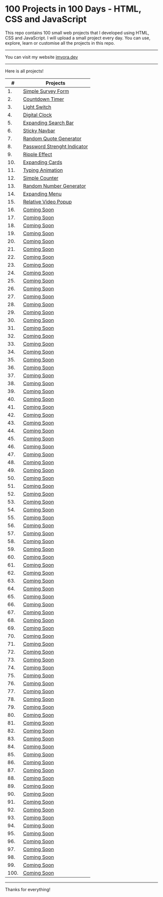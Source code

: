 # 100 Projects in 100 Days - HTML, CSS and JavaScript
This repo contains 100 small web projects that I developed using HTML, CSS and JavaScript. I will upload a small project every day. You can use, explore, learn or customise all the projects in this repo.

----

You can visit my website [imvora.dev](https://www.imvora.dev)

----

Here is all projects!

| # | Projects |
| -------------- | -------------- |
| 1. | [Simple Survey Form](https://github.com/aligunesv/100projects100day/tree/main/1-Simple-Survey-Form) |
| 2. | [Countdown Timer](https://github.com/aligunesv/100projects100day/tree/main/2-Countdown-Timer) |
| 3. | [Light Switch](https://github.com/aligunesv/100projects100day/tree/main/3-Light-Switch) |
| 4. | [Digital Clock](https://github.com/aligunesv/100projects100day/tree/main/4-Digital-Clock) |
| 5. | [Expanding Search Bar](https://github.com/aligunesv/100projects100day/tree/main/5-Expanding-Search-Bar) |
| 6. | [Sticky Navbar](https://github.com/aligunesv/100projects100day/tree/main/6-Sticky-Navbar) |
| 7. | [Random Quote Generator](https://github.com/aligunesv/100projects100day/tree/main/7-Random-Quote-Generator) |
| 8. | [Password Strenght Indicator](https://github.com/aligunesv/100projects100day/tree/main/8-Password-Strenght-Indicator) |
| 9. | [Ripple Effect](https://github.com/aligunesv/100projects100day/tree/main/9-Ripple-Effect) |
| 10. | [Expanding Cards](https://github.com/aligunesv/100projects100day/tree/main/10-Expanding-Cards) |
| 11. | [Typing Animation](https://github.com/aligunesv/100projects100day/tree/main/11-Typing-Animation) |
| 12. | [Simple Counter](https://github.com/aligunesv/100projects100day/tree/main/12-Simple-Counter) |
| 13. | [Random Number Generator](https://github.com/aligunesv/100projects100day/tree/main/13-Random-Number-Generator) |
| 14. | [Expanding Menu](https://github.com/aligunesv/100projects100day/tree/main/14-Expanding-Menu) |
| 15. | [Relative Video Popup](https://github.com/aligunesv/100projects100day/tree/main/15-Relative-Video-Popup) |
| 16. | [Coming Soon](https://www.imvora.dev) |
| 17. | [Coming Soon](https://www.imvora.dev) |
| 18. | [Coming Soon](https://www.imvora.dev) |
| 19. | [Coming Soon](https://www.imvora.dev) |
| 20. | [Coming Soon](https://www.imvora.dev) |
| 21. | [Coming Soon](https://www.imvora.dev) |
| 22. | [Coming Soon](https://www.imvora.dev) |
| 23. | [Coming Soon](https://www.imvora.dev) |
| 24. | [Coming Soon](https://www.imvora.dev) |
| 25. | [Coming Soon](https://www.imvora.dev) |
| 26. | [Coming Soon](https://www.imvora.dev) |
| 27. | [Coming Soon](https://www.imvora.dev) |
| 28. | [Coming Soon](https://www.imvora.dev) |
| 29. | [Coming Soon](https://www.imvora.dev) |
| 30. | [Coming Soon](https://www.imvora.dev) |
| 31. | [Coming Soon](https://www.imvora.dev) |
| 32. | [Coming Soon](https://www.imvora.dev) |
| 33. | [Coming Soon](https://www.imvora.dev) |
| 34. | [Coming Soon](https://www.imvora.dev) |
| 35. | [Coming Soon](https://www.imvora.dev) |
| 36. | [Coming Soon](https://www.imvora.dev) |
| 37. | [Coming Soon](https://www.imvora.dev) |
| 38. | [Coming Soon](https://www.imvora.dev) |
| 39. | [Coming Soon](https://www.imvora.dev) |
| 40. | [Coming Soon](https://www.imvora.dev) |
| 41. | [Coming Soon](https://www.imvora.dev) |
| 42. | [Coming Soon](https://www.imvora.dev) |
| 43. | [Coming Soon](https://www.imvora.dev) |
| 44. | [Coming Soon](https://www.imvora.dev) |
| 45. | [Coming Soon](https://www.imvora.dev) |
| 46. | [Coming Soon](https://www.imvora.dev) |
| 47. | [Coming Soon](https://www.imvora.dev) |
| 48. | [Coming Soon](https://www.imvora.dev) |
| 49. | [Coming Soon](https://www.imvora.dev) |
| 50. | [Coming Soon](https://www.imvora.dev) |
| 51. | [Coming Soon](https://www.imvora.dev) |
| 52. | [Coming Soon](https://www.imvora.dev) |
| 53. | [Coming Soon](https://www.imvora.dev) |
| 54. | [Coming Soon](https://www.imvora.dev) |
| 55. | [Coming Soon](https://www.imvora.dev) |
| 56. | [Coming Soon](https://www.imvora.dev) |
| 57. | [Coming Soon](https://www.imvora.dev) |
| 58. | [Coming Soon](https://www.imvora.dev) |
| 59. | [Coming Soon](https://www.imvora.dev) |
| 60. | [Coming Soon](https://www.imvora.dev) |
| 61. | [Coming Soon](https://www.imvora.dev) |
| 62. | [Coming Soon](https://www.imvora.dev) |
| 63. | [Coming Soon](https://www.imvora.dev) |
| 64. | [Coming Soon](https://www.imvora.dev) |
| 65. | [Coming Soon](https://www.imvora.dev) |
| 66. | [Coming Soon](https://www.imvora.dev) |
| 67. | [Coming Soon](https://www.imvora.dev) |
| 68. | [Coming Soon](https://www.imvora.dev) |
| 69. | [Coming Soon](https://www.imvora.dev) |
| 70. | [Coming Soon](https://www.imvora.dev) |
| 71. | [Coming Soon](https://www.imvora.dev) |
| 72. | [Coming Soon](https://www.imvora.dev) |
| 73. | [Coming Soon](https://www.imvora.dev) |
| 74. | [Coming Soon](https://www.imvora.dev) |
| 75. | [Coming Soon](https://www.imvora.dev) |
| 76. | [Coming Soon](https://www.imvora.dev) |
| 77. | [Coming Soon](https://www.imvora.dev) |
| 78. | [Coming Soon](https://www.imvora.dev) |
| 79. | [Coming Soon](https://www.imvora.dev) |
| 80. | [Coming Soon](https://www.imvora.dev) |
| 81. | [Coming Soon](https://www.imvora.dev) |
| 82. | [Coming Soon](https://www.imvora.dev) |
| 83. | [Coming Soon](https://www.imvora.dev) |
| 84. | [Coming Soon](https://www.imvora.dev) |
| 85. | [Coming Soon](https://www.imvora.dev) |
| 86. | [Coming Soon](https://www.imvora.dev) |
| 87. | [Coming Soon](https://www.imvora.dev) |
| 88. | [Coming Soon](https://www.imvora.dev) |
| 89. | [Coming Soon](https://www.imvora.dev) |
| 90. | [Coming Soon](https://www.imvora.dev) |
| 91. | [Coming Soon](https://www.imvora.dev) |
| 92. | [Coming Soon](https://www.imvora.dev) |
| 93. | [Coming Soon](https://www.imvora.dev) |
| 94. | [Coming Soon](https://www.imvora.dev) |
| 95. | [Coming Soon](https://www.imvora.dev) |
| 96. | [Coming Soon](https://www.imvora.dev) |
| 97. | [Coming Soon](https://www.imvora.dev) |
| 98. | [Coming Soon](https://www.imvora.dev) |
| 99. | [Coming Soon](https://www.imvora.dev) |
| 100. | [Coming Soon](https://www.imvora.dev) |


----

Thanks for everything!
